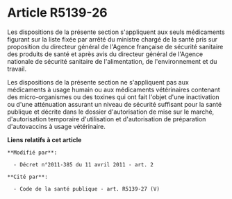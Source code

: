 # Article R5139-26

Les dispositions de la présente section s'appliquent aux seuls médicaments figurant sur la liste fixée par arrêté du ministre
chargé de la santé pris sur proposition du directeur général de l'Agence française de sécurité sanitaire des produits de
santé et après avis du directeur général de l'Agence nationale de sécurité sanitaire de l'alimentation, de l'environnement et
du travail. 

Les dispositions de la présente section ne s'appliquent pas aux médicaments à usage humain ou aux médicaments vétérinaires
contenant des micro-organismes ou des toxines qui ont fait l'objet d'une inactivation ou d'une atténuation assurant un niveau
de sécurité suffisant pour la santé publique et décrite dans le dossier d'autorisation de mise sur le marché, d'autorisation
temporaire d'utilisation et d'autorisation de préparation d'autovaccins à usage vétérinaire.

**Liens relatifs à cet article**

	**Modifié par**:

	  - Décret n°2011-385 du 11 avril 2011 - art. 2

	**Cité par**:

	  - Code de la santé publique - art. R5139-27 (V)
